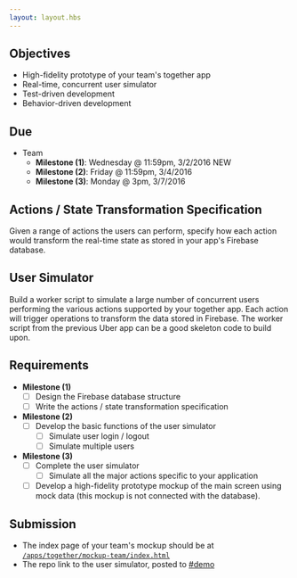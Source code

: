 ```yaml
---
layout: layout.hbs
---
```


## Objectives

* High-fidelity prototype of your team's together app
* Real-time, concurrent user simulator
* Test-driven development
* Behavior-driven development

## Due

* Team
  * __Milestone (1)__: Wednesday @ 11:59pm, 3/2/2016 <span class="chip red">NEW</span>
  * __Milestone (2)__: Friday @ 11:59pm, 3/4/2016
  * __Milestone (3)__: Monday @ 3pm, 3/7/2016

## Actions / State Transformation Specification

Given a range of actions the users can perform, specify how each action would
transform the real-time state as stored in your app's Firebase database.

## User Simulator

Build a worker script to simulate a large number of concurrent users performing
the various actions supported by your together app. Each action will trigger
operations to transform the data stored in Firebase. The worker script from the
previous Uber app can be a good skeleton code to build upon.

## Requirements

* __Milestone (1)__
  * [ ] Design the Firebase database structure
  * [ ] Write the actions / state transformation specification  
* __Milestone (2)__  
  * [ ] Develop the basic functions of the user simulator
    * [ ] Simulate user login / logout
    * [ ] Simulate multiple users    
* __Milestone (3)__  
  * [ ] Complete the user simulator
    * [ ] Simulate all the major actions specific to your application
  * [ ] Develop a high-fidelity prototype mockup of the main screen using mock data (this mockup
    is not connected with the database).

## Submission
* The index page of your team's mockup should be at [`/apps/together/mockup-team/index.html`](/apps/together/mockup-team/index.html)
* The repo link to the user simulator, posted to [#demo](https://ucdd2016.slack.com/messages/demo/)
